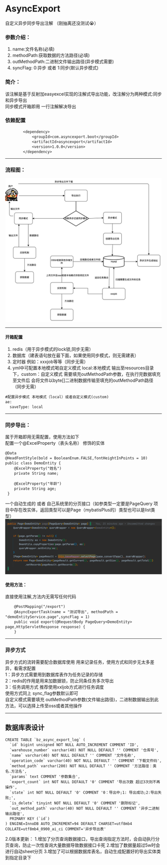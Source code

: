# AsyncExport
自定义异步同步导出注解  （刚抽离还没测试😭） 
### 参数介绍：  
1. name:文件名称(必填)  
2. methodPath:获取数据的方法路径(必填)  
3. outMethodPath:二进制文件输出路径(异步模式需要)  
4. syncFlag: 0:异步 或者 1:同步(默认异步模式)  
### 简介：  
该注解是基于反射加easyexcel实现的注解式导出功能，改注解分为两种模式:同步和异步导出  
同步模式开箱即用 一行注解解决导出

### 依赖配置
```
        <dependency>
            <groupId>com.asyncexport.boot</groupId>
            <artifactId>asyncexport</artifactId>
            <version>1.0.0</version>
        </dependency>
```
***
### 流程图：
![img.png](img.png)
***
#### 开箱配置
1. redis（用于异步模式的lock锁,同步无需）  
2. 数据库（建表语句放在最下面，如果使用同步模式，则无需建表）  
3. 定时器 例如：xxxjob等等（同步无需）  
4. yml中可配置本地模式喝自定义模式 local:本地模式 输出至resources目录下，custom：自定义模式 需要填充outMethodPath参数，在执行完数据填充至文件后 会将文件以byte[]二进制数据传输至填充的outMethodPath路径（同步无需） 
```
#配置异步模式 本地模式（local）或者自定义模式(custom)
ae:
  saveType: local
```

***
### 同步导出：
属于开箱即用无需配置，使用方法如下  
配置一个@ExcelProperty（表头名称） 修饰的实体
```
@Data
@HeadFontStyle(bold = BooleanEnum.FALSE,fontHeightInPoints = 10)
public class DemoEntity {
    @ExcelProperty("姓名")
    private String name;

    @ExcelProperty("年龄")
    private String age;
 }
```
一个自动生成的 或者 自己系统里的分页接口（如参类型一定要是PageQuery 项目中存在改实体，返回类型可以是Page（mybatisPlus的）类型也可以是list类型）
![img_1.png](img_1.png)

#### 使用方法：
  直接使用注解,方法内无需写任何代码
```
    @PostMapping("/export")
    @AsyncExportTask(name = "测试导出", methodPath = "demoEntityService.page",syncFlag = 1)
    public void export(@RequestBody PageQuery<DemoEntity> page,HttpServletResponse response) {
    }
```
***
### 异步方式
异步方式的流转需要配合数据库使用 用来记录任务，使用方式和同步无太多差异，看需求配置  
1：异步方式需要用到数据库表作为任务记录的存储  
2：redis的作用是用来加数据锁，防止同条任务多次导出  
3：任务调用方式 推荐使用xxljob方式进行任务调度  
使用方式同上 sync_flag参数默认即可  
自定义模式需要填充 outMethodPath参数(文件输出路径)，二进制数据输出到此方法，可以选择上传至oss或者其他操作
***
## 数据库表设计
```
CREATE TABLE `bz_async_export_log` (
  `id` bigint unsigned NOT NULL AUTO_INCREMENT COMMENT 'ID',
  `warehouse_number` varchar(40) NOT NULL DEFAULT '' COMMENT '仓库号',
  `name` varchar(40) NOT NULL DEFAULT '' COMMENT '文件名称',
  `operation_code` varchar(40) NOT NULL DEFAULT '' COMMENT '下载文件码',
  `method_path` varchar(200) NOT NULL DEFAULT '' COMMENT '方法路径：类名.方法名',
  `params` text COMMENT '参数集合',
  `export_count` int NOT NULL DEFAULT '0' COMMENT '导出次数 超过3次则不再操作',
  `state` int NOT NULL DEFAULT '0' COMMENT '0：导出中;1: 导出成功;2:导出失败;',
  `is_delete` tinyint NOT NULL DEFAULT '0' COMMENT '删除标记',
  `out_method_path` varchar(40) NOT NULL DEFAULT '' COMMENT '异步二进制输出路径',
  PRIMARY KEY (`id`)
) ENGINE=InnoDB AUTO_INCREMENT=94 DEFAULT CHARSET=utf8mb4 COLLATE=utf8mb4_0900_ai_ci COMMENT='异步导出表'
```

2.0版本更新：
1.增加了分页查询数据接口，导出查询指定方法时，会自动执行分页查询，防止一次性查询大量数据导致数据接口卡死
2.增加了数据量超过5w时会进行自动sheet分页
3.增加了可以根据数据库表名，自动生成配置好的导出实体类到指定目录下


